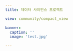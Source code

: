 ```yaml
---
title: 데이터 사이언스 프로젝트

view: community/compact_view

banner:
  caption: ''
  image: 'test.jpg'

---
```

